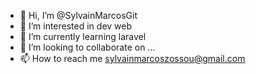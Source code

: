 - 👋 Hi, I’m @SylvainMarcosGit
- 👀 I’m interested in dev web
- 🌱 I’m currently learning laravel
- 💞️ I’m looking to collaborate on ...
- 📫 How to reach me sylvainmarcoszossou@gmail.com

<!---
SylvainMarcosGit/SylvainMarcosGit is a ✨ special ✨ repository because its `README.md` (this file) appears on your GitHub profile.
You can click the Preview link to take a look at your changes.
--->
